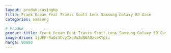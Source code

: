 ```yaml
---
layout: produk-casinghp
title: Frank Ocean Feat Travis Scott Lens Samsung Galaxy S9 Case
categories: samsung

# Produk
product-title: Frank Ocean Feat Travis Scott Lens Samsung Galaxy S9 Case
image-drive: 1jUEFrRaGs3CvyIXoUuZdN0AQzseKYpii
harga: 90000
---
```

